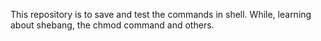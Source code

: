 This repository is to save and test the commands in shell. While, learning about shebang, the chmod command and others.
